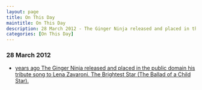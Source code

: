 ```yaml
---
layout: page
title: On This Day
maintitle: On This Day
description: 28 March 2012 - The Ginger Ninja released and placed in the public domain his tribute song to Lena Zavaroni.
categories: [On This Day]
---
```


### 28 March 2012
* [<span id="age"></span> years ago The Ginger Ninja released and placed in the public domain his tribute song to Lena Zavaroni. The Brightest Star (The Ballad of a Child Star).](/discography/tribute-songs/2012-03-28-ginger-ninja-phil-the-brightest-star)

<!-- Script for calculating number of years ago -->
<script>
var dob = '20120328';
var year = Number(dob.substr(0, 4));
var month = Number(dob.substr(4, 2)) - 1;
var day = Number(dob.substr(6, 2));
var today = new Date();
var age = today.getFullYear() - year;
if (today.getMonth() < month || (today.getMonth() == month && today.getDate() < day)) {
  age--;
}
document.getElementById("age").innerHTML=age;
</script>


